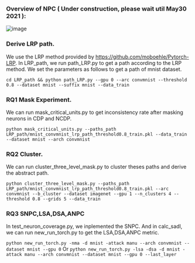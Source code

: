 ### Overview of NPC ( Under construction, please wait util May30 2021 ):
![image](https://user-images.githubusercontent.com/26337247/118444619-f491d800-b71f-11eb-8947-a7deb62db2da.png)


### Derive LRP path.
We use the LRP method provided by https://github.com/moboehle/Pytorch-LRP.
In LRP_path, we run path_LRP.py to get a path according to the LRP method.
We set the parameters as follows to get a path of mnist dataset.

`cd LRP_path && python path_LRP.py --gpu 0 --arc convmnist --threshold 0.8 --dataset mnist --suffix mnist --data_train`

### RQ1 Mask Experiment.
We can run mask_critical_units.py to get inconsistency rate after masking neurons in CDP and NCDP.

`python mask_critical_units.py --paths_path LRP_path/mnist_convmnist_lrp_path_threshold0.8_train.pkl --data_train --dataset mnist --arch convmnist`

### RQ2 Cluster.
We can run cluster_three_level_mask.py to cluster theses paths and derive the abstract path.

`python cluster_three_level_mask.py --paths_path LRP_path/mnist_convmnist_lrp_path_threshold0.8_train.pkl --arc convmnist --b_cluster --dataset imagenet --gpu 1 --n_clusters 4 --threshold 0.8 --grids 5 --data_train`

### RQ3 SNPC,LSA,DSA,ANPC
In test_neuron_coverage.py, we inplemented the SNPC. And in calc_sadl, we can run new_run_torch.py to get the LSA,DSA,ANPC metric.

`python new_run_torch.py -nma -d mnist -attack manu --arch convmnist --dataset mnist --gpu 0`
Or
`python new_run_torch.py -lsa -dsa -d mnist -attack manu --arch convmnist --dataset mnist --gpu 0 --last_layer`
